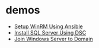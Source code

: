 # demos

- [Setup WinRM Using Ansible](./docs/setup_winrm.md)
- [Install SQL Server Using DSC](./docs/install_mssql_dsc.md)
- [Join Windows Server to Domain](./demos/join_domain.md)
